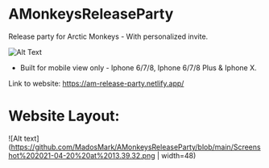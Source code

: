 # AMonkeysReleaseParty
Release party for Arctic Monkeys - With personalized invite.

![Alt Text](https://media.giphy.com/media/9ryCWhW8nmQms/source.gif)

- Built for mobile view only - Iphone 6/7/8, Iphone 6/7/8 Plus & Iphone X.

Link to website: https://am-release-party.netlify.app/

# Website Layout:
![Alt text](https://github.com/MadosMark/AMonkeysReleaseParty/blob/main/Screenshot%202021-04-20%20at%2013.39.32.png | width=48)
